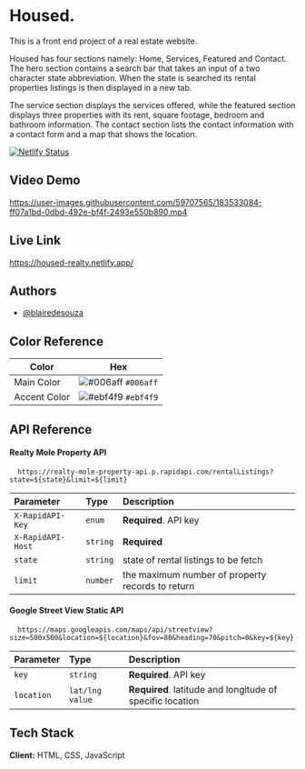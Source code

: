 
# Housed.

This is a front end project of a real estate website.

Housed has four sections namely: Home, Services, Featured and Contact.
The hero section contains a search bar that takes an input of a two 
character state abbreviation. When the state is searched its rental properties
listings is then displayed in a new tab.

The service section displays the services offered, while the featured section
displays three properties with its rent, square footage, bedroom and bathroom information.
The contact section lists the contact information with a contact form
and a map that shows the location.

[![Netlify Status](https://api.netlify.com/api/v1/badges/e430e7de-b664-417d-a285-b565560005af/deploy-status)](https://app.netlify.com/sites/jocular-cocada-64643d/deploys)

## Video Demo
https://user-images.githubusercontent.com/59707565/183533084-ff07a1bd-0dbd-492e-bf4f-2493e550b890.mp4


## Live Link
https://housed-realty.netlify.app/



## Authors

- [@blairedesouza](https://github.com/blairesc)
## Color Reference

| Color             | Hex                                                                |
| ----------------- | ------------------------------------------------------------------ |
| Main Color | ![#006aff](https://via.placeholder.com/15/006aff/006aff.png) `#006aff`|
| Accent Color| ![#ebf4f9](https://via.placeholder.com/15/ebf4f9/ebf4f9.png) `#ebf4f9`|

## API Reference

#### Realty Mole Property API

```http
  https://realty-mole-property-api.p.rapidapi.com/rentalListings?state=${state}&limit=${limit}
```

| Parameter | Type     | Description                |
| :-------- | :------- | :------------------------- |
| `X-RapidAPI-Key` | `enum` | **Required**. API key |
| `X-RapidAPI-Host` | `string` | **Required** |
| `state` | `string` | state of rental listings to be fetch |
| `limit` | `number` | the maximum number of property records to return  |


#### Google Street View Static API

```http
  https://maps.googleapis.com/maps/api/streetview?size=500x500&location=${location}&fov=80&heading=70&pitch=0&key=${key}
```

| Parameter | Type     | Description                       |
| :-------- | :------- | :-------------------------------- |
| `key`      | `string` | **Required**. API key |
| `location` | `lat/lng value` | **Required**. latitude and longitude of specific location |




## Tech Stack

**Client:** HTML, CSS, JavaScript

